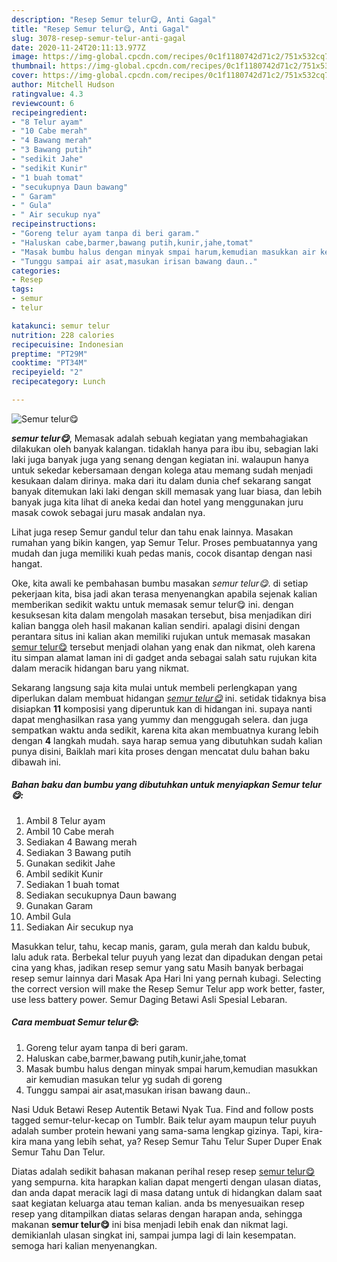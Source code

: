 ```yaml
---
description: "Resep Semur telur😋, Anti Gagal"
title: "Resep Semur telur😋, Anti Gagal"
slug: 3078-resep-semur-telur-anti-gagal
date: 2020-11-24T20:11:13.977Z
image: https://img-global.cpcdn.com/recipes/0c1f1180742d71c2/751x532cq70/semur-telur😋-foto-resep-utama.jpg
thumbnail: https://img-global.cpcdn.com/recipes/0c1f1180742d71c2/751x532cq70/semur-telur😋-foto-resep-utama.jpg
cover: https://img-global.cpcdn.com/recipes/0c1f1180742d71c2/751x532cq70/semur-telur😋-foto-resep-utama.jpg
author: Mitchell Hudson
ratingvalue: 4.3
reviewcount: 6
recipeingredient:
- "8 Telur ayam"
- "10 Cabe merah"
- "4 Bawang merah"
- "3 Bawang putih"
- "sedikit Jahe"
- "sedikit Kunir"
- "1 buah tomat"
- "secukupnya Daun bawang"
- " Garam"
- " Gula"
- " Air secukup nya"
recipeinstructions:
- "Goreng telur ayam tanpa di beri garam."
- "Haluskan cabe,barmer,bawang putih,kunir,jahe,tomat"
- "Masak bumbu halus dengan minyak smpai harum,kemudian masukkan air kemudian masukan telur yg sudah di goreng"
- "Tunggu sampai air asat,masukan irisan bawang daun.."
categories:
- Resep
tags:
- semur
- telur

katakunci: semur telur 
nutrition: 228 calories
recipecuisine: Indonesian
preptime: "PT29M"
cooktime: "PT34M"
recipeyield: "2"
recipecategory: Lunch

---
```



![Semur telur😋](https://img-global.cpcdn.com/recipes/0c1f1180742d71c2/751x532cq70/semur-telur😋-foto-resep-utama.jpg)

<b><i>semur telur😋</i></b>, Memasak adalah sebuah kegiatan yang membahagiakan dilakukan oleh banyak kalangan. tidaklah hanya para ibu ibu, sebagian laki laki juga banyak juga yang senang dengan kegiatan ini. walaupun hanya untuk sekedar kebersamaan dengan kolega atau memang sudah menjadi kesukaan dalam dirinya. maka dari itu dalam dunia chef sekarang sangat banyak ditemukan laki laki dengan skill memasak yang luar biasa, dan lebih banyak juga kita lihat di aneka kedai dan hotel yang menggunakan juru masak cowok sebagai juru masak andalan nya.

Lihat juga resep Semur gandul telur dan tahu enak lainnya. Masakan rumahan yang bikin kangen, yap Semur Telur. Proses pembuatannya yang mudah dan juga memiliki kuah pedas manis, cocok disantap dengan nasi hangat.

Oke, kita awali ke pembahasan bumbu masakan <i>semur telur😋</i>. di setiap pekerjaan kita, bisa jadi akan terasa menyenangkan apabila sejenak kalian memberikan sedikit waktu untuk memasak semur telur😋 ini. dengan kesuksesan kita dalam mengolah masakan tersebut, bisa menjadikan diri kalian bangga oleh hasil makanan kalian sendiri. apalagi disini dengan perantara situs ini kalian akan memiliki rujukan untuk memasak masakan <u>semur telur😋</u> tersebut menjadi olahan yang enak dan nikmat, oleh karena itu simpan alamat laman ini di gadget anda sebagai salah satu rujukan kita dalam meracik hidangan baru yang nikmat.


Sekarang langsung saja kita mulai untuk membeli perlengkapan yang diperlukan dalam membuat hidangan <u><i>semur telur😋</i></u> ini. setidak tidaknya bisa disiapkan <b>11</b> komposisi yang diperuntuk kan di hidangan ini. supaya nanti dapat menghasilkan rasa yang yummy dan menggugah selera. dan juga sempatkan waktu anda sedikit, karena kita akan membuatnya kurang lebih dengan <b>4</b> langkah mudah. saya harap semua yang dibutuhkan sudah kalian punya disini, Baiklah mari kita proses dengan mencatat dulu bahan baku dibawah ini.

<!--inarticleads1-->

##### Bahan baku dan bumbu yang dibutuhkan untuk menyiapkan Semur telur😋:

1. Ambil 8 Telur ayam
1. Ambil 10 Cabe merah
1. Sediakan 4 Bawang merah
1. Sediakan 3 Bawang putih
1. Gunakan sedikit Jahe
1. Ambil sedikit Kunir
1. Sediakan 1 buah tomat
1. Sediakan secukupnya Daun bawang
1. Gunakan  Garam
1. Ambil  Gula
1. Sediakan  Air secukup nya


Masukkan telur, tahu, kecap manis, garam, gula merah dan kaldu bubuk, lalu aduk rata. Berbekal telur puyuh yang lezat dan dipadukan dengan petai cina yang khas, jadikan resep semur yang satu Masih banyak berbagai resep semur lainnya dari Masak Apa Hari Ini yang pernah kubagi. Selecting the correct version will make the Resep Semur Telur app work better, faster, use less battery power. Semur Daging Betawi Asli Spesial Lebaran. 

<!--inarticleads2-->

##### Cara membuat Semur telur😋:

1. Goreng telur ayam tanpa di beri garam.
1. Haluskan cabe,barmer,bawang putih,kunir,jahe,tomat
1. Masak bumbu halus dengan minyak smpai harum,kemudian masukkan air kemudian masukan telur yg sudah di goreng
1. Tunggu sampai air asat,masukan irisan bawang daun..


Nasi Uduk Betawi Resep Autentik Betawi Nyak Tua. Find and follow posts tagged semur-telur-kecap on Tumblr. Baik telur ayam maupun telur puyuh adalah sumber protein hewani yang sama-sama lengkap gizinya. Tapi, kira-kira mana yang lebih sehat, ya? Resep Semur Tahu Telur Super Duper Enak Semur Tahu Dan Telur. 

Diatas adalah sedikit bahasan makanan perihal resep resep <u>semur telur😋</u> yang sempurna. kita harapkan kalian dapat mengerti dengan ulasan diatas, dan anda dapat meracik lagi di masa datang untuk di hidangkan dalam saat saat kegiatan keluarga atau teman kalian. anda bs menyesuaikan resep resep yang ditampilkan diatas selaras dengan harapan anda, sehingga makanan <b>semur telur😋</b> ini bisa menjadi lebih enak dan nikmat lagi. demikianlah ulasan singkat ini, sampai jumpa lagi di lain kesempatan. semoga hari kalian menyenangkan.
